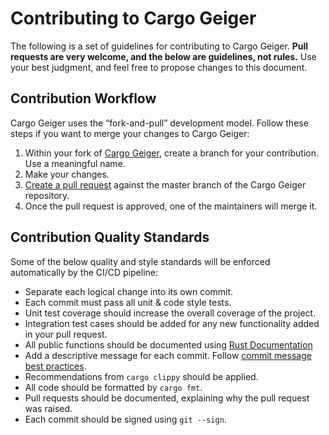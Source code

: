 # Contributing to Cargo Geiger

The following is a set of guidelines for contributing to Cargo Geiger. 
__Pull requests are very welcome, and the below are guidelines, not rules.__
Use your best judgment, and feel free to propose changes to this document.

## Contribution Workflow

Cargo Geiger uses the “fork-and-pull” development model.
Follow these steps if you want to merge your changes to Cargo Geiger:

1. Within your fork of [Cargo Geiger](https://github.com/rust-secure-code/cargo-geiger), create a branch for your contribution. Use a meaningful name.
1. Make your changes.
1. [Create a pull request](https://help.github.com/articles/creating-a-pull-request-from-a-fork/) against the master branch of the Cargo Geiger repository.
1. Once the pull request is approved, one of the maintainers will merge it.

## Contribution Quality Standards

Some of the below quality and style standards will be enforced automatically by the CI/CD pipeline:

- Separate each logical change into its own commit.
- Each commit must pass all unit & code style tests.
- Unit test coverage should increase the overall coverage of the project.
- Integration test cases should be added for any new functionality added in your pull request.
- All public functions should be documented using [Rust Documentation](https://doc.rust-lang.org/rust-by-example/meta/doc.html)
- Add a descriptive message for each commit. Follow
  [commit message best practices](https://github.com/erlang/otp/wiki/writing-good-commit-messages).
- Recommendations from `cargo clippy` should be applied.
- All code should be formatted by `cargo fmt`.
- Pull requests should be documented, explaining why the pull request was raised.
- Each commit should be signed using `git --sign`.
